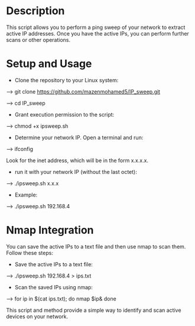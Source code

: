 # Description
This script allows you to perform a ping sweep of your network to extract active IP addresses. Once you have the active IPs, you can perform further scans or other operations.

# Setup and Usage
- Clone the repository to your Linux system: 

--> git clone https://github.com/mazenmohamed5/IP_sweep.git

--> cd IP_sweep

- Grant execution permission to the script:
   
--> chmod +x ipsweep.sh

- Determine your network IP. Open a terminal and run:
  
--> ifconfig

Look for the inet address, which will be in the form x.x.x.x.

- run it with your network IP (without the last octet):
  
--> ./ipsweep.sh x.x.x

- Example:
  
--> ./ipsweep.sh 192.168.4

# Nmap Integration
You can save the active IPs to a text file and then use nmap to scan them. Follow these steps:

- Save the active IPs to a text file:
  
--> ./ipsweep.sh 192.168.4 > ips.txt

- Scan the saved IPs using nmap:
  
--> for ip in $(cat ips.txt); do nmap $ip& done


This script and method provide a simple way to identify and scan active devices on your network.
